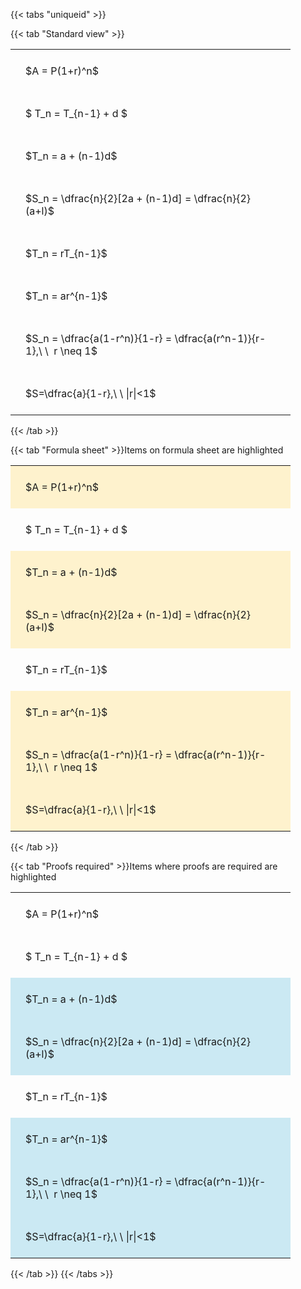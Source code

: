 ---
---

{{< tabs "uniqueid" >}}

{{< tab "Standard view" >}}

<style type="text/css">
#T_5daa5 th.col_heading {
  text-align: left;
  font-size: 1em;
}
#T_5daa5 td {
  text-align: left;
  font-size: 1em;
  padding: 1.5em;
}
#T_5daa5_row0_col0, #T_5daa5_row1_col0, #T_5daa5_row2_col0, #T_5daa5_row3_col0, #T_5daa5_row4_col0, #T_5daa5_row5_col0, #T_5daa5_row6_col0, #T_5daa5_row7_col0 {
  width: 400px;
  white-space: pre-wrap;
}
</style>
<table id="T_5daa5">
  <thead>
  </thead>
  <tbody>
    <tr>
      <td id="T_5daa5_row0_col0" class="data row0 col0" >$A = P(1+r)^n$</td>
    </tr>
    <tr>
      <td id="T_5daa5_row1_col0" class="data row1 col0" >$ T_n = T_{n-1} + d $</td>
    </tr>
    <tr>
      <td id="T_5daa5_row2_col0" class="data row2 col0" >$T_n = a + (n-1)d$</td>
    </tr>
    <tr>
      <td id="T_5daa5_row3_col0" class="data row3 col0" >$S_n = \dfrac{n}{2}[2a + (n-1)d] = \dfrac{n}{2}(a+l)$</td>
    </tr>
    <tr>
      <td id="T_5daa5_row4_col0" class="data row4 col0" >$T_n = rT_{n-1}$</td>
    </tr>
    <tr>
      <td id="T_5daa5_row5_col0" class="data row5 col0" >$T_n = ar^{n-1}$</td>
    </tr>
    <tr>
      <td id="T_5daa5_row6_col0" class="data row6 col0" >$S_n = \dfrac{a(1-r^n)}{1-r} = \dfrac{a(r^n-1)}{r-1},\ \  r \neq 1$</td>
    </tr>
    <tr>
      <td id="T_5daa5_row7_col0" class="data row7 col0" >$S=\dfrac{a}{1-r},\ \ |r|<1$</td>
    </tr>
  </tbody>
</table>
{{< /tab >}}

{{< tab "Formula sheet" >}}Items on formula sheet are highlighted
<br>
<style type="text/css">
#T_850af th.col_heading {
  text-align: left;
  font-size: 1em;
}
#T_850af td {
  text-align: left;
  font-size: 1em;
  padding: 1.5em;
}
#T_850af_row0_col0, #T_850af_row2_col0, #T_850af_row3_col0, #T_850af_row5_col0, #T_850af_row6_col0, #T_850af_row7_col0 {
  width: 400px;
  background-color: rgba(255,194,10, 0.2);
  white-space: pre-wrap;
}
#T_850af_row1_col0, #T_850af_row4_col0 {
  width: 400px;
  white-space: pre-wrap;
}
</style>
<table id="T_850af">
  <thead>
  </thead>
  <tbody>
    <tr>
      <td id="T_850af_row0_col0" class="data row0 col0" >$A = P(1+r)^n$</td>
    </tr>
    <tr>
      <td id="T_850af_row1_col0" class="data row1 col0" >$ T_n = T_{n-1} + d $</td>
    </tr>
    <tr>
      <td id="T_850af_row2_col0" class="data row2 col0" >$T_n = a + (n-1)d$</td>
    </tr>
    <tr>
      <td id="T_850af_row3_col0" class="data row3 col0" >$S_n = \dfrac{n}{2}[2a + (n-1)d] = \dfrac{n}{2}(a+l)$</td>
    </tr>
    <tr>
      <td id="T_850af_row4_col0" class="data row4 col0" >$T_n = rT_{n-1}$</td>
    </tr>
    <tr>
      <td id="T_850af_row5_col0" class="data row5 col0" >$T_n = ar^{n-1}$</td>
    </tr>
    <tr>
      <td id="T_850af_row6_col0" class="data row6 col0" >$S_n = \dfrac{a(1-r^n)}{1-r} = \dfrac{a(r^n-1)}{r-1},\ \  r \neq 1$</td>
    </tr>
    <tr>
      <td id="T_850af_row7_col0" class="data row7 col0" >$S=\dfrac{a}{1-r},\ \ |r|<1$</td>
    </tr>
  </tbody>
</table>
{{< /tab >}}

{{< tab "Proofs required" >}}Items where proofs are required are highlighted
<br>
<style type="text/css">
#T_49bc9 th.col_heading {
  text-align: left;
  font-size: 1em;
}
#T_49bc9 td {
  text-align: left;
  font-size: 1em;
  padding: 1.5em;
}
#T_49bc9_row0_col0, #T_49bc9_row1_col0, #T_49bc9_row4_col0 {
  width: 400px;
  white-space: pre-wrap;
}
#T_49bc9_row2_col0, #T_49bc9_row3_col0, #T_49bc9_row5_col0, #T_49bc9_row6_col0, #T_49bc9_row7_col0 {
  width: 400px;
  background-color: rgba(0,150,200, 0.2);
  white-space: pre-wrap;
}
</style>
<table id="T_49bc9">
  <thead>
  </thead>
  <tbody>
    <tr>
      <td id="T_49bc9_row0_col0" class="data row0 col0" >$A = P(1+r)^n$</td>
    </tr>
    <tr>
      <td id="T_49bc9_row1_col0" class="data row1 col0" >$ T_n = T_{n-1} + d $</td>
    </tr>
    <tr>
      <td id="T_49bc9_row2_col0" class="data row2 col0" >$T_n = a + (n-1)d$</td>
    </tr>
    <tr>
      <td id="T_49bc9_row3_col0" class="data row3 col0" >$S_n = \dfrac{n}{2}[2a + (n-1)d] = \dfrac{n}{2}(a+l)$</td>
    </tr>
    <tr>
      <td id="T_49bc9_row4_col0" class="data row4 col0" >$T_n = rT_{n-1}$</td>
    </tr>
    <tr>
      <td id="T_49bc9_row5_col0" class="data row5 col0" >$T_n = ar^{n-1}$</td>
    </tr>
    <tr>
      <td id="T_49bc9_row6_col0" class="data row6 col0" >$S_n = \dfrac{a(1-r^n)}{1-r} = \dfrac{a(r^n-1)}{r-1},\ \  r \neq 1$</td>
    </tr>
    <tr>
      <td id="T_49bc9_row7_col0" class="data row7 col0" >$S=\dfrac{a}{1-r},\ \ |r|<1$</td>
    </tr>
  </tbody>
</table>
{{< /tab >}}
{{< /tabs >}}